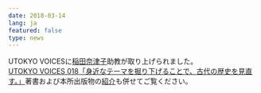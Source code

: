 ```yaml
---
date: 2018-03-14
lang: ja
featured: false
type: news
---
```

UTOKYO VOICESに<a href="http://www.hi.u-tokyo.ac.jp/faculty/gyoseki_inada.html">稲田奈津子</a>助教が取り上げられました。<br/>
<a href="https://www.u-tokyo.ac.jp/ja/news/topics/topics_z0531_00019.html" target="_blank">UTOKYO VOICES 018「身近なテーマを掘り下げることで、古代の歴史を見直す。」</a>著書および本所出版物の<a href="https://www.u-tokyo.ac.jp/biblioplaza/ja/search.php?department=%E5%8F%B2%E6%96%99%E7%B7%A8%E7%BA%82%E6%89%80" target="_blank">紹介</a>も併せてご覧ください。
